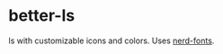 # better-ls
ls with customizable icons and colors. Uses [nerd-fonts](https://github.com/ryanoasis/nerd-fonts).
